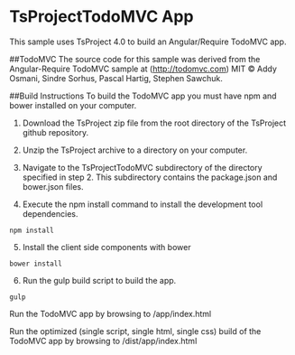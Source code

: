 ﻿# TsProjectTodoMVC App
This sample uses TsProject 4.0 to build an Angular/Require TodoMVC app.

##TodoMVC
The source code for this sample was derived from the Angular-Require TodoMVC sample at (http://todomvc.com)
MIT © Addy Osmani, Sindre Sorhus, Pascal Hartig, Stephen Sawchuk. 


##Build Instructions
To build the TodoMVC app you must have npm and bower installed on your computer. 

1. Download the TsProject zip file from the root directory of the TsProject github repository.

2. Unzip the TsProject archive to a directory on your computer.

3. Navigate to the TsProjectTodoMVC subdirectory of the directory specified in step 2. This subdirectory contains the package.json and bower.json files.

4. Execute the npm install command to install the development tool dependencies.
```
npm install
```

5. Install the client side components with bower
```
bower install
```

6. Run the gulp build script to build the app.
```
gulp
```

Run the TodoMVC app by browsing to <server>/app/index.html

Run the optimized (single script, single html, single css) build of the TodoMVC app by browsing to <server>/dist/app/index.html





